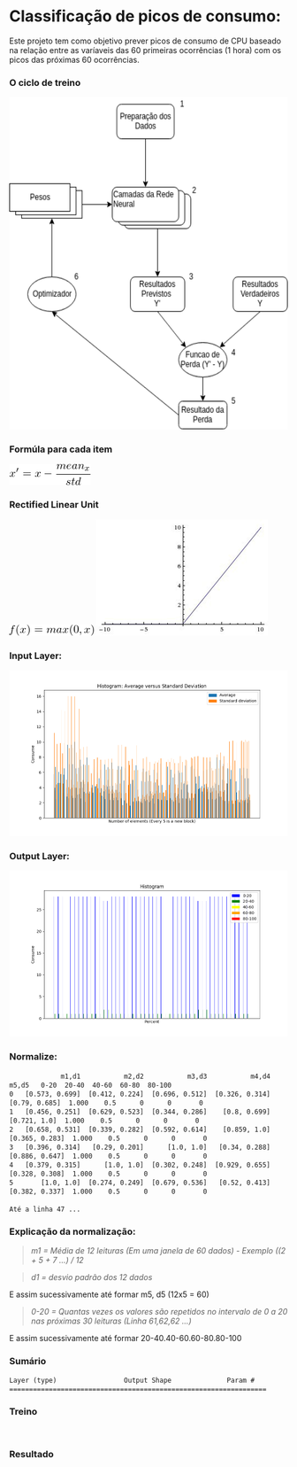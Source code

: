 # Classificação de picos de consumo:

Este projeto tem como objetivo prever picos de consumo de CPU baseado na relação entre as varíaveis das 60 primeiras ocorrências (1 hora) com os picos das próximas 60 ocorrências.

### O ciclo de treino

<img src="https://github.com/vinhali/advanced_monitoring/blob/master/neural-network/classification/img/estrutura.png?raw=true" width="600px" height="600px">

### Formúla para cada item

<img src="https://github.com/vinhali/advanced_monitoring/blob/master/neural-network/classification/img/mat.png?raw=true"/>

### Rectified Linear Unit

<img src="https://github.com/vinhali/advanced_monitoring/blob/master/neural-network/classification/img/mat2.png?raw=true"/>
<img src="https://github.com/vinhali/advanced_monitoring/blob/master/neural-network/classification/img/mat3.jpeg?raw=true"/>

### Input Layer:

<img src="https://github.com/vinhali/advanced_monitoring/blob/master/neural-network/classification/img/input_layer.png?raw=true" width="600px" height="300px"/>

### Output Layer:

<img src="https://github.com/vinhali/advanced_monitoring/blob/master/neural-network/classification/img/output_layer.png?raw=true" width="600px" height="300px"/>

### Normalize:

                 m1,d1           m2,d2           m3,d3           m4,d4           m5,d5   0-20  20-40  40-60  60-80  80-100
    0   [0.573, 0.699]  [0.412, 0.224]  [0.696, 0.512]  [0.326, 0.314]   [0.79, 0.685]  1.000    0.5      0      0       0
    1   [0.456, 0.251]  [0.629, 0.523]  [0.344, 0.286]    [0.8, 0.699]    [0.721, 1.0]  1.000    0.5      0      0       0
    2   [0.658, 0.531]  [0.339, 0.282]  [0.592, 0.614]    [0.859, 1.0]  [0.365, 0.283]  1.000    0.5      0      0       0
    3   [0.396, 0.314]   [0.29, 0.201]      [1.0, 1.0]   [0.34, 0.288]  [0.886, 0.647]  1.000    0.5      0      0       0
    4   [0.379, 0.315]      [1.0, 1.0]  [0.302, 0.248]  [0.929, 0.655]  [0.328, 0.308]  1.000    0.5      0      0       0
    5       [1.0, 1.0]  [0.274, 0.249]  [0.679, 0.536]   [0.52, 0.413]  [0.382, 0.337]  1.000    0.5      0      0       0

    Até a linha 47 ...
    
 ### Explicação da normalização:

> *m1 = Média de 12 leituras (Em uma janela de 60 dados) - Exemplo ((2 + 5 + 7 ...) / 12*

> *d1 = desvio padrão dos 12 dados*

E assim sucessivamente até formar m5, d5 (12x5 = 60)

> *0-20 = Quantas vezes os valores são repetidos no intervalo de 0 a 20 nas próximas 30 leituras (Linha 61,62,62 ...)*

E assim sucessivamente até formar 20-40.40-60.60-80.80-100

### Sumário

    Layer (type)                 Output Shape              Param #
    =================================================================
    
### Treino

<img src="">

### Resultado

<img src="">
